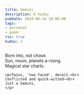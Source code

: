 ```yaml
---
title: Gemini
description: A haiku
pubDate: 2024-06-14 18:00:00
tags:
- personal
- poem
rss: true
kudos: ♊
---
```

<div class="prose">
    <p>Born into, not chose.<br>
    Sun, moon, planets a-rising.<br>
    Magical star charts.</p>

    <p>Twins, 'two-faced', deceit.<br>
    Conflicted and quick-witted—<br>
    Just a Gemini.
    </p>
</div>
